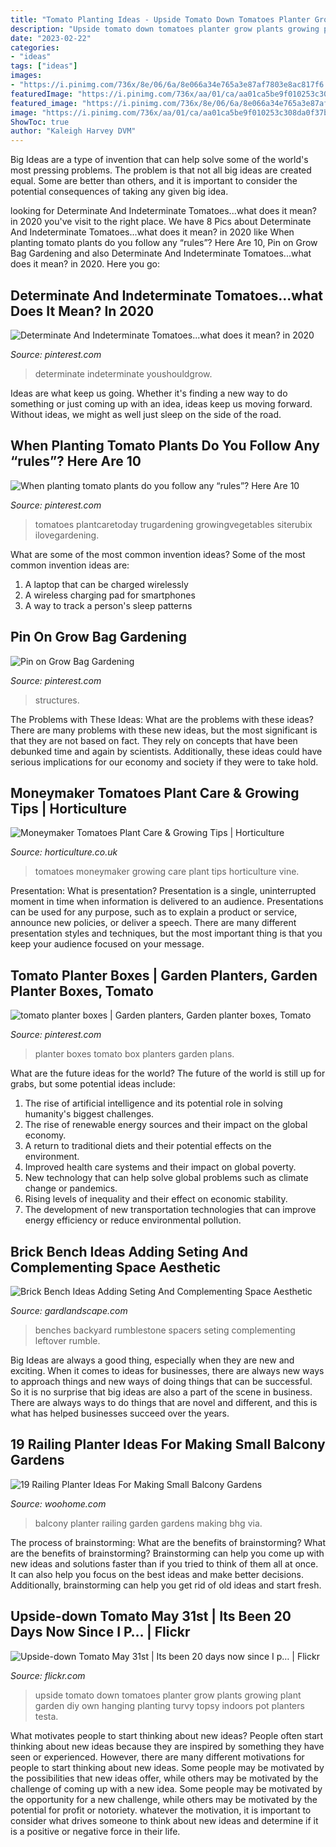 ```yaml
---
title: "Tomato Planting Ideas - Upside Tomato Down Tomatoes Planter Grow Plants Growing Plant Garden Diy Own Hanging Planting Turvy Topsy Indoors Pot Planters Testa"
description: "Upside tomato down tomatoes planter grow plants growing plant garden diy own hanging planting turvy topsy indoors pot planters testa"
date: "2023-02-22"
categories:
- "ideas"
tags: ["ideas"]
images:
- "https://i.pinimg.com/736x/8e/06/6a/8e066a34e765a3e87af7803e8ac817f6.jpg"
featuredImage: "https://i.pinimg.com/736x/aa/01/ca/aa01ca5be9f010253c308da0f37b14b0.jpg"
featured_image: "https://i.pinimg.com/736x/8e/06/6a/8e066a34e765a3e87af7803e8ac817f6.jpg"
image: "https://i.pinimg.com/736x/aa/01/ca/aa01ca5be9f010253c308da0f37b14b0.jpg"
ShowToc: true
author: "Kaleigh Harvey DVM"
---
```



Big Ideas are a type of invention that can help solve some of the world's most pressing problems. The problem is that not all big ideas are created equal. Some are better than others, and it is important to consider the potential consequences of taking any given big idea.

	

		
looking for Determinate And Indeterminate Tomatoes...what does it mean? in 2020 you've visit to the right place. We have 8 Pics about Determinate And Indeterminate Tomatoes...what does it mean? in 2020 like When planting tomato plants do you follow any “rules”? Here Are 10, Pin on Grow Bag Gardening and also Determinate And Indeterminate Tomatoes...what does it mean? in 2020. Here you go:
		
    
## Determinate And Indeterminate Tomatoes...what Does It Mean? In 2020

<img loading=lazy src="https://i.pinimg.com/736x/aa/01/ca/aa01ca5be9f010253c308da0f37b14b0.jpg" onerror="this.onerror=null;this.src='https://tse3.mm.bing.net/th?id=OIP.Kr6xv3BBats-MZ_pV13NIwHaLG&amp;pid=15.1';" alt="Determinate And Indeterminate Tomatoes...what does it mean? in 2020">

_Source: pinterest.com_

>determinate indeterminate youshouldgrow. 

	

Ideas are what keep us going. Whether it's finding a new way to do something or just coming up with an idea, ideas keep us moving forward. Without ideas, we might as well just sleep on the side of the road.

    
## When Planting Tomato Plants Do You Follow Any “rules”? Here Are 10

<img loading=lazy src="https://i.pinimg.com/736x/8e/06/6a/8e066a34e765a3e87af7803e8ac817f6.jpg" onerror="this.onerror=null;this.src='https://tse3.mm.bing.net/th?id=OIP.ikFeLLhtrQ5E4jJLA_U6_wHaO0&amp;pid=15.1';" alt="When planting tomato plants do you follow any “rules”? Here Are 10">

_Source: pinterest.com_

>tomatoes plantcaretoday trugardening growingvegetables siterubix ilovegardening. 

	

What are some of the most common invention ideas?
Some of the most common invention ideas are: 
1. A laptop that can be charged wirelessly
2. A wireless charging pad for smartphones
3. A way to track a person's sleep patterns

    
## Pin On Grow Bag Gardening

<img loading=lazy src="https://i.pinimg.com/736x/16/12/c4/1612c4a8ab9db53eb0385d6d23fb1e13.jpg" onerror="this.onerror=null;this.src='https://tse2.mm.bing.net/th?id=OIP.mllAN6m0zTfIGUDHe3-P1AHaJ3&amp;pid=15.1';" alt="Pin on Grow Bag Gardening">

_Source: pinterest.com_

>structures. 

	

The Problems with These Ideas: What are the problems with these ideas?
There are many problems with these new ideas, but the most significant is that they are not based on fact. They rely on concepts that have been debunked time and again by scientists. Additionally, these ideas could have serious implications for our economy and society if they were to take hold.

    
## Moneymaker Tomatoes Plant Care &amp; Growing Tips | Horticulture

<img loading=lazy src="https://horticulture.co.uk/wp-content/uploads/2021/04/moneymaker-header.jpg" onerror="this.onerror=null;this.src='https://tse4.mm.bing.net/th?id=OIP.pMNrD_gOMto5Y291-QACDwHaE7&amp;pid=15.1';" alt="Moneymaker Tomatoes Plant Care &amp; Growing Tips | Horticulture">

_Source: horticulture.co.uk_

>tomatoes moneymaker growing care plant tips horticulture vine. 

	

Presentation: What is presentation?
Presentation is a single, uninterrupted moment in time when information is delivered to an audience. Presentations can be used for any purpose, such as to explain a product or service, announce new policies, or deliver a speech. There are many different presentation styles and techniques, but the most important thing is that you keep your audience focused on your message.

    
## Tomato Planter Boxes | Garden Planters, Garden Planter Boxes, Tomato

<img loading=lazy src="https://i.pinimg.com/736x/b7/6e/3f/b76e3f3ca3087e4bd89a56357d5f126b--planter-boxes-planters.jpg" onerror="this.onerror=null;this.src='https://tse4.mm.bing.net/th?id=OIP.4kU5O0AhhV8YlnNatuZ2QwHaFj&amp;pid=15.1';" alt="tomato planter boxes | Garden planters, Garden planter boxes, Tomato">

_Source: pinterest.com_

>planter boxes tomato box planters garden plans. 

	

What are the future ideas for the world?
The future of the world is still up for grabs, but some potential ideas include: 
1. The rise of artificial intelligence and its potential role in solving humanity's biggest challenges. 
2. The rise of renewable energy sources and their impact on the global economy. 
3. A return to traditional diets and their potential effects on the environment. 
4. Improved health care systems and their impact on global poverty. 
5. New technology that can help solve global problems such as climate change or pandemics. 
6. Rising levels of inequality and their effect on economic stability. 
7. The development of new transportation technologies that can improve energy efficiency or reduce environmental pollution.

    
## Brick Bench Ideas Adding Seting And Complementing Space Aesthetic

<img loading=lazy src="https://gardlandscape.com/wp-content/uploads/2015/12/brick-benches-ideas-wooden.jpg" onerror="this.onerror=null;this.src='https://tse1.mm.bing.net/th?id=OIP.PfK9no0Yj0X07HsIk44aOQHaJ6&amp;pid=15.1';" alt="Brick Bench Ideas Adding Seting And Complementing Space Aesthetic">

_Source: gardlandscape.com_

>benches backyard rumblestone spacers seting complementing leftover rumble. 

	

Big Ideas are always a good thing, especially when they are new and exciting. When it comes to ideas for businesses, there are always new ways to approach things and new ways of doing things that can be successful. So it is no surprise that big ideas are also a part of the scene in business. There are always ways to do things that are novel and different, and this is what has helped businesses succeed over the years.

    
## 19 Railing Planter Ideas For Making Small Balcony Gardens

<img loading=lazy src="https://www.woohome.com/wp-content/uploads/2020/06/railing-planter-balcony-garden-ideas-11-1.jpg" onerror="this.onerror=null;this.src='https://tse3.mm.bing.net/th?id=OIP.iMbHZgH_zz9dWi9plqUBSgHaI6&amp;pid=15.1';" alt="19 Railing Planter Ideas For Making Small Balcony Gardens">

_Source: woohome.com_

>balcony planter railing garden gardens making bhg via. 

	

The process of brainstorming: What are the benefits of brainstorming?
What are the benefits of brainstorming?
Brainstorming can help you come up with new ideas and solutions faster than if you tried to think of them all at once. It can also help you focus on the best ideas and make better decisions. Additionally, brainstorming can help you get rid of old ideas and start fresh.

    
## Upside-down Tomato May 31st | Its Been 20 Days Now Since I P… | Flickr

<img loading=lazy src="https://live.staticflickr.com/3111/2542690876_3955c43d35_b.jpg" onerror="this.onerror=null;this.src='https://tse3.mm.bing.net/th?id=OIP.yz08kWBYJW3Bl8TeYAXkUwHaJ4&amp;pid=15.1';" alt="Upside-down Tomato May 31st | Its been 20 days now since I p… | Flickr">

_Source: flickr.com_

>upside tomato down tomatoes planter grow plants growing plant garden diy own hanging planting turvy topsy indoors pot planters testa. 

	

What motivates people to start thinking about new ideas?
People often start thinking about new ideas because they are inspired by something they have seen or experienced. However, there are many different motivations for people to start thinking about new ideas. Some people may be motivated by the possibilities that new ideas offer, while others may be motivated by the challenge of coming up with a new idea. Some people may be motivated by the opportunity for a new challenge, while others may be motivated by the potential for profit or notoriety. whatever the motivation, it is important to consider what drives someone to think about new ideas and determine if it is a positive or negative force in their life.

